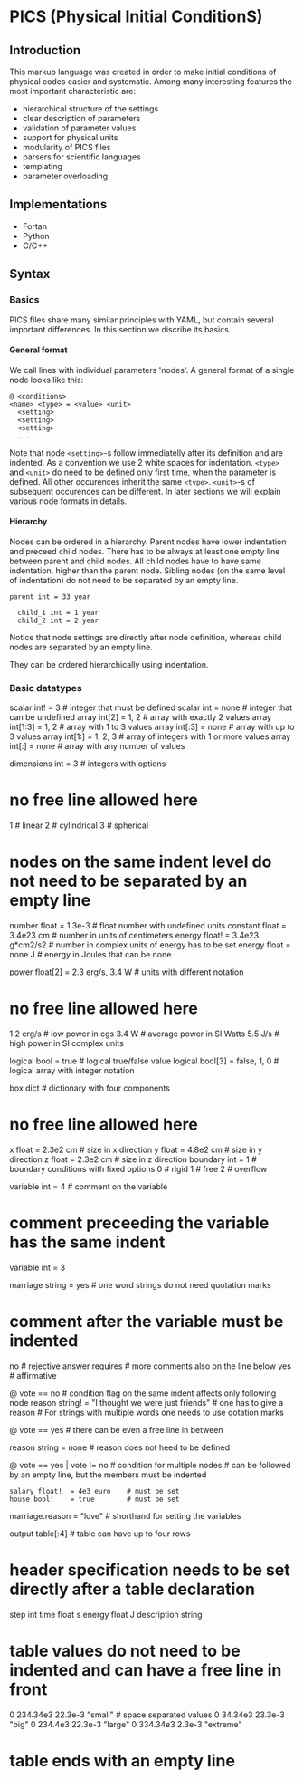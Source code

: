 # PICS (Physical Initial ConditionS)

## Introduction

This markup language was created in order to make initial conditions of physical codes easier and systematic.
Among many interesting features the most important characteristic are:

* hierarchical structure of the settings
* clear description of parameters
* validation of parameter values
* support for physical units
* modularity of PICS files
* parsers for scientific languages
* templating
* parameter overloading

## Implementations

* Fortan
* Python
* C/C++

## Syntax

### Basics

PICS files share many similar principles with YAML, but contain several important differences.
In this section we discribe its basics.

#### General format

We call lines with individual parameters 'nodes'.
A general format of a single node looks like this:
```
@ <conditions>
<name> <type> = <value> <unit>
  <setting>
  <setting>
  <setting>
  ...
```
Note that node `<setting>`-s follow immediatelly after its definition and are indented.
As a convention we use 2 white spaces for indentation.
`<type>` and `<unit>` do need to be defined only first time, when the parameter is defined.
All other occurences inherit the same `<type>`.
`<unit>`-s of subsequent occurences can be different.
In later sections we will explain various node formats in details.

#### Hierarchy

Nodes can be ordered in a hierarchy.
Parent nodes have lower indentation and preceed child nodes.
There has to be always at least one empty line between parent and child nodes.
All child nodes have to have same indentation, higher than the parent node.
Sibling nodes (on the same level of indentation) do not need to be separated by an empty line.
```
parent int = 33 year

  child_1 int = 1 year
  child_2 int = 2 year
```
Notice that node settings are directly after node definition, whereas child nodes are separated by an empty line.


They can be ordered hierarchically using indentation.



### Basic datatypes


scalar int!     = 3        # integer that must be defined
scalar int      = none     # integer that can be undefined
array  int[2]   = 1, 2     # array with exactly 2 values
array  int[1:3] = 1, 2     # array with 1 to 3 values
array  int[:3]  = none     # array with up to 3 values
array  int[1:]  = 1, 2, 3  # array of integers with 1 or more values
array  int[:]   = none     # array with any number of values

dimensions  int = 3        # integers with options
  # no free line allowed here
  1 # linear
  2 # cylindrical
  3 # spherical

# nodes on the same indent level do not need to be separated by an empty line
number    float  = 1.3e-3           # float number with undefined units
constant  float  = 3.4e23 cm        # number in units of centimeters
energy    float! = 3.4e23 g*cm2/s2  # number in complex units of energy has to be set
energy    float  = none J           # energy in Joules that can be none

power float[2] = 2.3 erg/s, 3.4 W   # units with different notation
  # no free line allowed here
  1.2 erg/s     # low power in cgs
  3.4 W         # average power in SI Watts
  5.5 J/s       # high power in SI complex units

logical bool    = true         # logical true/false value
logical bool[3] = false, 1, 0  # logical array with integer notation 

box dict               # dictionary with four components
  # no free line allowed here
  x float = 2.3e2 cm   # size in x direction
  y float = 4.8e2 cm   # size in y direction
  z float = 2.3e2 cm   # size in z direction
  boundary int = 1     # boundary conditions with fixed options
    0 # rigid
    1 # free
    2 # overflow

variable int = 4 # comment on the variable

# comment preceeding the variable has the same indent
variable int = 3

marriage string = yes  # one word strings do not need quotation marks
  # comment after the variable must be indented
  no   # rejective answer requires
       # more comments also on the line below
  yes  # affirmative

  @ vote == no          # condition flag on the same indent affects only following node
  reason string! = "I thought we were just friends"  # one has to give a reason
    # For strings with multiple words one needs to use qotation marks

  @ vote == yes         # there can be even a free line in between
  
  reason string  = none # reason does not heed to be defined

  @ vote == yes | vote != no     # condition for multiple nodes
    # can be followed by an empty line, but the members must be indented
    
    salary float!  = 4e3 euro    # must be set
    house bool!    = true        # must be set

marriage.reason = "love"  # shorthand for setting the variables

output table[:4]   # table can have up to four rows
  # header specification needs to be set directly after a table declaration
  step int
  time float s
  energy float J
  description string

# table values do not need to be indented and can have a free line in front
0 234.34e3 22.3e-3 "small"    # space separated values
0 34.34e3  23.3e-3 "big"
0 234.4e3  22.3e-3 "large"
0 334.34e3 2.3e-3  "extreme"
# table ends with an empty line